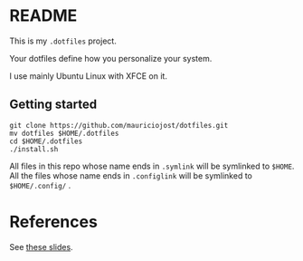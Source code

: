 # README 

This is my `.dotfiles` project. 

Your dotfiles define how you personalize your system. 

I use mainly Ubuntu Linux with XFCE on it.


## Getting started

```
git clone https://github.com/mauriciojost/dotfiles.git
mv dotfiles $HOME/.dotfiles
cd $HOME/.dotfiles
./install.sh
```
All files in this repo whose name ends in `.symlink` will be symlinked to `$HOME`. All 
the files whose name ends in `.configlink` will be symlinked to `$HOME/.config/` .

# References

See [these slides](https://mauriciojost.github.io/2017/10/23/dotfiles/presentation.html).
